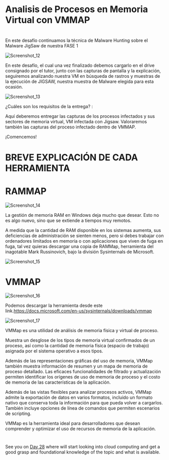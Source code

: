
# Analisis de Procesos en Memoria Virtual con VMMAP  

#
#



En este desafío continuamos la técnica de Malware Hunting sobre el Malware JigSaw de nuestra FASE 1

![Screenshot_12](https://user-images.githubusercontent.com/96561825/173207124-abfd540c-2a48-447b-be21-f07a3c5e08be.png)


En este desafío, el cual una vez finalizado debemos cargarlo en el drive consignado por el tutor, junto con las capturas de pantalla y la explicación, seguiremos analizando nuestra VM en búsqueda de rastros y muestras de la ejecución de JIGSAW, nuestra muestra de Malware elegida para esta ocasión.

![Screenshot_13](https://user-images.githubusercontent.com/96561825/173207127-b1beea54-a58d-4a13-b830-9bd8fa91cb42.png)




¿Cuáles son los requisitos de la entrega? :

Aquí deberemos entregar las capturas de los procesos infectados y sus sectores de memoria virtual, VM infectada con Jigsaw.
Valoraremos también las capturas del proceso infectado dentro de VMMAP.

¡Comencemos!

#
#
# BREVE  EXPLICACIÓN DE CADA HERRAMIENTA
#
#
# RAMMAP

![Screenshot_14](https://user-images.githubusercontent.com/96561825/173207132-2282fd67-55f8-473c-8d18-615fb32dabdb.png)



La gestión de memoria RAM en Windows deja mucho que desear. Esto no es algo nuevo, sino que se extiende a tiempos muy remotos.

A medida que la cantidad de RAM disponible en los sistemas aumenta, sus deficiencias de administración se sienten menos, pero si debes trabajar con ordenadores limitados en memoria o con aplicaciones que viven de fuga en fuga, tal vez quieras descargar una copia de RAMMap, herramienta del inagotable Mark Russinovich, bajo la división Sysinternals de Microsoft.


![Screenshot_15](https://user-images.githubusercontent.com/96561825/173207134-3a06a388-4787-43ee-bb0e-80c260513bc5.png)




#
# VMMAP

![Screenshot_16](https://user-images.githubusercontent.com/96561825/173207136-f21d9835-edf4-460c-a1e3-b0a66d52f9ad.png)

Podemos descargar la herramienta desde este link.https://docs.microsoft.com/en-us/sysinternals/downloads/vmmap

![Screenshot_17](https://user-images.githubusercontent.com/96561825/173207139-3b8195fe-ab08-4899-9488-b162194b658f.png)


VMMap es una utilidad de análisis de memoria física y virtual de proceso. 

Muestra un desglose de los tipos de memoria virtual confirmados de un proceso, así como la cantidad de memoria física (espacio de trabajo) asignada por el sistema operativo a esos tipos. 

Además de las representaciones gráficas del uso de memoria, VMMap también muestra información de resumen y un mapa de memoria de proceso detallado. Las eficaces funcionalidades de filtrado y actualización permiten identificar los orígenes de uso de memoria de proceso y el costo de memoria de las características de la aplicación.

Además de las vistas flexibles para analizar procesos activos, VMMap admite la exportación de datos en varios formatos, incluido un formato nativo que conserva toda la información para que pueda volver a cargarlos. También incluye opciones de línea de comandos que permiten escenarios de scripting.

VMMap es la herramienta ideal para desarrolladores que desean comprender y optimizar el uso de recursos de memoria de la aplicación.















#
#
#
#
#

See you on [Day 28](day28.md) where will start looking into cloud computing and get a good grasp and foundational knowledge of the topic and what is available. 
